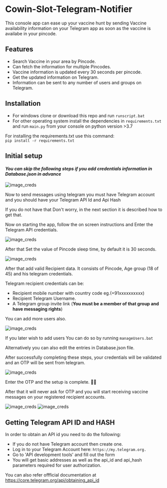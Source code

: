 # Cowin-Slot-Telegram-Notifier
This console app can ease up your vaccine hunt by sending Vaccine availability information on your Telegram app as soon as the vaccine is availabe in your pincode.

## Features
 * Search Vaccine in your area by Pincode.
 * Can fetch the information for multiple Pincodes.
 * Vaccine information is updated every 30 seconds per pincode.
 * Get the updated information on Telegram.
 * Information can be sent to any number of users and groups on Telegram.

## Installation
 * For windows clone or download this repo and run ```runscript.bat```
 * For other operating system install the dependencies in ```requirements.txt``` and run ```main.py``` from your console on python version >3.7

For installing the requirements.txt use this command:  
```pip install -r requirements.txt```

## Initial setup

#### <em>You can skip the following steps if you add credentials information in Database.json in advance </em>

![image_creds](usage_images/database_structure.JPG)

Now to send messages using telegram you must have Telegram account and you should have your Telegram API Id and Api Hash

If you do not have that Don't worry, in the next section it is described how to get that.

Now on starting the app, follow the on screen instructions and Enter the Telegram API credentials.  

![image_creds](usage_images/Credentials.JPG)

After that Set the value of Pincode sleep time, by default it is 30 seconds.

![image_creds](usage_images/time.JPG)

After that add valid Recipient data. It consists of Pincode, Age group (18 of 45) and his telegram credentials.  

Telegram recipient credentials can be:
* Recipient mobile number with country code eg.(+91xxxxxxxxxx)
* Recipient Telegram Username.
* A Telegram group invite link (<b>You must be a member of that group and have messaging rights</b>)

You can add more users also.

![image_creds](usage_images/userData.JPG)


If you later wish to add users You can do so by running ```manageUsers.bat```

Alternatively you can also edit the entries in Database.json file.

After successfully completing these steps, your credentials will be validated and an OTP will be sent from telegram.

![image_creds](usage_images/bot-token.JPG)

Enter the OTP and the setup is complete. :clap::clap:

After that it will never ask for OTP and you will start receiving vaccine messages on your registered recipient accounts.

![image_creds](usage_images/Final_result.JPG)
![image_creds](usage_images/Telegram_message.jpeg)

## Getting Telegram API ID and HASH

In order to obtain an API id you need to do the following:

* If you do not have Telegram account then create one.
* Log in to your Telegram Account here: ```https://my.telegram.org.```
* Go to 'API development tools' and fill out the form
* You will get basic addresses as well as the api_id and api_hash parameters required for user authorization.

You can also refer offficial documentation at https://core.telegram.org/api/obtaining_api_id

